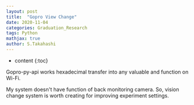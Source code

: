 ```yaml
---
layout: post
title:  "Gopro View Change"
date: 2020-11-04
categories: Graduation_Research
tags: Python
mathjax: true
author: S.Takahashi
---
```


* content
{:toc}

Gopro-py-api works hexadecimal transfer into any valuable and function on Wi-Fi.

My system doesn't have function of back monitoring camera.
So, vision change system is worth creating for improving experiment settings.